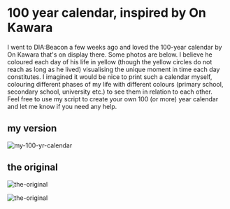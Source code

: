 # 100 year calendar, inspired by On Kawara

I went to DIA:Beacon a few weeks ago and loved the 100-year calendar by On Kawara that's on display there. Some photos are below. I believe he coloured each day of his life in yellow (though the yellow circles do not reach as long as he lived) visualising the unique moment in time each day constitutes. I imagined it would be nice to print such a calendar myself, colouring different phases of my life with different colours (primary school, secondary school, university etc.) to see them in relation to each other.<br>
Feel free to use my script to create your own 100 (or more) year calendar and let me know if you need any help.

## my version

![my-100-yr-calendar](https://raw.githubusercontent.com/leoneckert/100-year-calendar/master/1993-1093_jpg.jpg)

## the original

![the-original](https://raw.githubusercontent.com/leoneckert/100-year-calendar/master/original_1.JPG)

![the-original](https://raw.githubusercontent.com/leoneckert/100-year-calendar/master/original_2.JPG)
